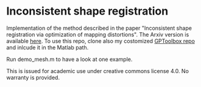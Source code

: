 # Inconsistent shape registration 

Implementation of the method described in the paper "Inconsistent shape registration via optimization of mapping distortions". The Arxiv version is available [here](https://arxiv.org/abs/1908.09098).
To use this repo, clone also my costomized [GPToolbox repo](https://github.com/sylqiu/GPToolBox) and inlcude it in the Matlab path.

Run demo_mesh.m to have a look at one example. 

This is issued for academic use under creative commons license 4.0. No warranty is provided.
